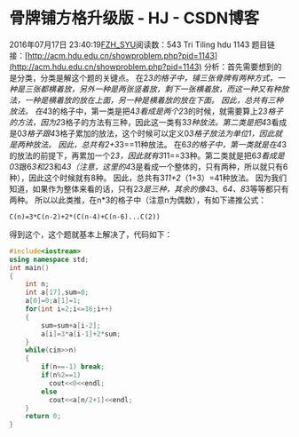# 骨牌铺方格升级版 - HJ - CSDN博客
2016年07月17日 23:40:19[FZH_SYU](https://me.csdn.net/feizaoSYUACM)阅读数：543
Tri Tiling     hdu  1143
题目链接：[http://acm.hdu.edu.cn/showproblem.php?pid=1143](http://acm.hdu.edu.cn/showproblem.php?pid=1143)
分析：首先需要想到的是分类，分类是解这个题的关键点。
在2*3的格子中，铺三张骨牌有两种方式，一种是三张都横着放，另外一种是两张竖着放，剩下一张横着放，而这一种又有种放法，一种是横着放的放在上面，另一种是横着放的放在下面。
因此，总共有三种放法。
在4*3的格子中，第一类是把4*3看成是两个2*3的时候，就需要算上2*3格子的方法，因为2*3格子的方法有三种，因此这一类有3*3种放法。第二类是把4*3看成是0*3格子跟4*3格子累加的放法，这个时候可以定义0*3格子放法为单位1，因此就是两种放法。
因此，总共有2+3*3==11种放法。
在6*3的格子中，第一类就是在4*3的放法的前提下，再累加一个2*3，因此就有3*11==33种。第二类就是把6*3看成是0*3跟6*3和2*3和4*3（注意，这里的4*3是看成一个整体的，只有两种，所以就只有6种），因此这个时候就有8种。
因此，总共有3*11+2*（1+3）=41种放法。
因为我们知道，如果作为整体来看的话，只有2*3是三种，其余的像4*3、6*4、8*3等等都只有两种。
所以以此类推，在n*3的格子中（注意n为偶数），有如下递推公式：
```
C(n)=3*C(n-2)+2*(C(n-4)+C(n-6)...C(2))
```
得到这个，这个题就基本上解决了，代码如下：
```cpp
#include<iostream>
using namespace std;
int main()
{
    int n;
    int a[17],sum=0;
    a[0]=0;a[1]=1;
    for(int i=2;i<=16;i++)
    {
        sum=sum+a[i-2];
        a[i]=3*a[i-1]+2*sum;
    }
    while(cin>>n)
    {
        if(n==-1) break;
        if(n%2==1)
          cout<<0<<endl;
        else
          cout<<a[n/2+1]<<endl;
    }
    return 0;
}
```
